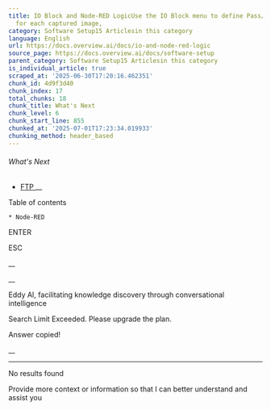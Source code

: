 ```yaml
---
title: IO Block and Node-RED LogicUse the IO Block menu to define Pass/Fail rules
  for each captured image,
category: Software Setup15 Articlesin this category
language: English
url: https://docs.overview.ai/docs/io-and-node-red-logic
source_page: https://docs.overview.ai/docs/software-setup
parent_category: Software Setup15 Articlesin this category
is_individual_article: true
scraped_at: '2025-06-30T17:20:16.462351'
chunk_id: 4d9f3d40
chunk_index: 17
total_chunks: 18
chunk_title: What's Next
chunk_level: 6
chunk_start_line: 855
chunked_at: '2025-07-01T17:23:34.019933'
chunking_method: header_based
---
```


###### What's Next

  * [ FTP ](/docs/ftp-server) __



Table of contents

    * Node-RED 



ENTER

ESC

 __

__

Eddy AI, facilitating knowledge discovery through conversational intelligence

Search Limit Exceeded. Please upgrade the plan.

Answer copied\!

__

__ __

No results found

Provide more context or information so that I can better understand and assist you
